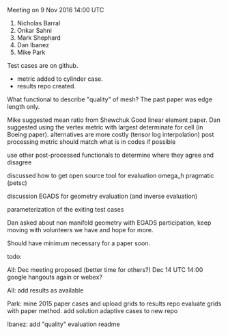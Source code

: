 
Meeting on 9 Nov 2016 14:00 UTC

1. Nicholas Barral
1. Onkar Sahni
1. Mark Shephard
1. Dan Ibanez
1. Mike Park

Test cases are on github.
- metric added to cylinder case.
- results repo created.

What functional to describe "quality" of mesh?
The past paper was edge length only.

Mike suggested mean ratio from Shewchuk Good linear element paper.
Dan suggested using the vertex metric with largest determinate for cell (in Boeing paper).
alternatives are more costly (tensor log interpolation)
post processing metric should match what is in codes if possible

use other post-processed functionals to determine where they agree and disagree

discussed how to get open source tool for evaluation
omega_h 
pragmatic (petsc)

discussion EGADS for geometry evaluation (and inverse evaluation)

parameterization of the exiting test cases

Dan asked about non manifold geometry with EGADS
participation, keep moving with volunteers we have and hope for more.

Should have minimum necessary for a paper soon.

todo:

All:
Dec meeting proposed (better time for others?)
Dec 14 UTC 14:00
google hangouts again or webex?

All:
add results as available

Park:
mine 2015 paper cases and upload grids to results repo
evaluate grids with paper method.
add solution adaptive cases to new repo

Ibanez: add "quality" evaluation readme









